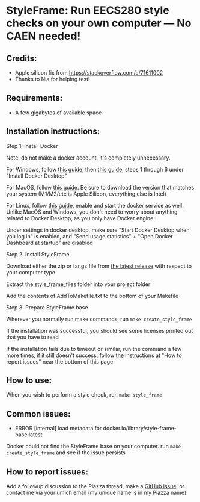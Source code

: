 # StyleFrame: Run EECS280 style checks on your own computer — No CAEN needed!

## Credits:
* Apple silicon fix from https://stackoverflow.com/a/71611002
* Thanks to Nia for helping test!

## Requirements:
* A few gigabytes of available space

## Installation instructions:

Step 1: Install Docker

Note: do not make a docker account, it's completely unnecessary.

For Windows, follow [this guide](https://docs.docker.com/desktop/install/windows-install/#install-docker-desktop-on-windows), then [this guide](https://learn.microsoft.com/en-us/windows/wsl/tutorials/wsl-containers#install-docker-desktop), steps 1 through 6 under "Install Docker Desktop"

For MacOS, follow [this guide](https://docs.docker.com/desktop/install/mac-install/). Be sure to download the version that matches your system (M1/M2/etc is Apple Silicon, everything else is Intel)

For Linux, follow [this guide](https://docs.docker.com/engine/install/#server), enable and start the docker service as well. Unlike MacOS and Windows, you don't need to worry about anything related to Docker Desktop, as you only have Docker engine.

Under settings in docker desktop, make sure "Start Docker Desktop when you log in" is enabled, and "Send usage statistics" + "Open Docker Dashboard at startup" are disabled

Step 2: Install StyleFrame

Download either the zip or tar.gz file from [the latest release](https://github.com/978-9-17-637879-3/StyleFrame/releases) with respect to your computer type

Extract the style_frame_files folder into your project folder

Add the contents of AddToMakefile.txt to the bottom of your Makefile

Step 3: Prepare StyleFrame base

Wherever you normally run make commands, run `make create_style_frame`

If the installation was successful, you should see some licenses printed out that you have to read

If the installation fails due to timeout or similar, run the command a few more times, if it still doesn't success, follow the instructions at "How to report issues" near the bottom of this page.

## How to use:

When you wish to perform a style check, run `make style_frame`

## Common issues:

* ERROR [internal] load metadata for docker.io/library/style-frame-base:latest 

Docker could not find the StyleFrame base on your computer. run `make create_style_frame` and see if the issue persists


## How to report issues:

Add a followup discussion to the Piazza thread, make a [GitHub issue](https://github.com/978-9-17-637879-3/StyleFrame/issues), or contact me via your umich email (my unique name is in my Piazza name)

